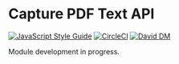 # Capture PDF Text API

[![JavaScript Style Guide](https://img.shields.io/badge/code_style-standard-brightgreen.svg)](https://standardjs.com)
[![CircleCI](https://img.shields.io/circleci/project/github/teamsteamdev/capture-pdf-text.svg)](https://circleci.com/gh/teamsteamdev/capture-pdf-text-api/tree/master)
[![David DM](https://david-dm.org/teamsteamdev/capture-pdf-text.svg)](https://david-dm.org/)

Module development in progress.
